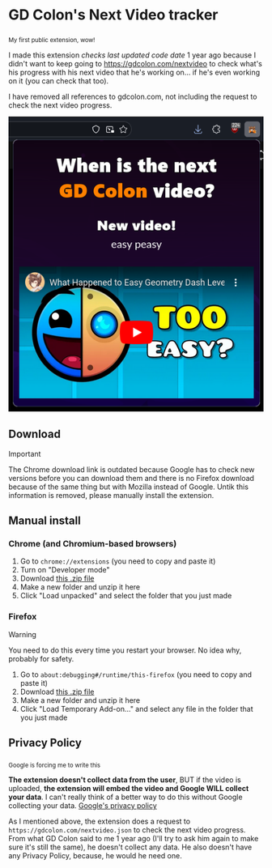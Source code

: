 # GD Colon's Next Video tracker
<sub>My first public extension, wow!</sub>

I made this extension *checks last updated code date* 1 year ago because I didn't want to keep going to https://gdcolon.com/nextvideo to check what's his progress with his next video that he's working on... if he's even working on it (you can check that too).

I have removed all references to gdcolon.com, not including the request to check the next video progress.

![](screenshot.png)

## Download
> [!IMPORTANT]  
> The Chrome download link is outdated because Google has to check new versions before you can download them and there is no Firefox download because of the same thing but with Mozilla instead of Google. Untik this information is removed, please manually install the extension.

## Manual install
### Chrome (and Chromium-based browsers)
1. Go to `chrome://extensions` (you need to copy and paste it)
2. Turn on "Developer mode"
3. Download [this .zip file](https://github.com/lower-quality/next-gd-colon-vid/archive/refs/heads/main.zip)
4. Make a new folder and unzip it here
5. Click "Load unpacked" and select the folder that you just made

### Firefox
> [!WARNING]  
> You need to do this every time you restart your browser. No idea why, probably for safety.

1. Go to `about:debugging#/runtime/this-firefox` (you need to copy and paste it)
2. Download [this .zip file](https://github.com/lower-quality/next-gd-colon-vid/archive/refs/heads/main.zip)
3. Make a new folder and unzip it here
4. Click "Load Temporary Add-on..." and select any file in the folder that you just made

## Privacy Policy
<sub>Google is forcing me to write this</sub>

**The extension doesn't collect data from the user**, BUT if the video is uploaded, **the extension will embed the video and Google WILL collect your data**. I can't really think of a better way to do this without Google collecting your data. [Google's privacy policy](https://policies.google.com/privacy)

As I mentioned above, the extension does a request to `https://gdcolon.com/nextvideo.json` to check the next video progress. From what GD Colon said to me 1 year ago (I'll try to ask him again to make sure it's still the same), he doesn't collect any data. He also doesn't have any Privacy Policy, because, he would he need one.
